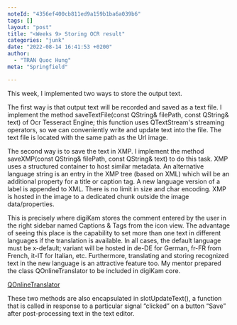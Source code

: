 ```yaml
---
noteId: "4356ef400cb811ed9a159b1ba6a039b6"
tags: []
layout: "post"
title: "<Weeks 9> Storing OCR result"
categories: "junk"
date: "2022-08-14 16:41:53 +0200"
author:
  - "TRAN Quoc Hung"
meta: "Springfield"

---
```


This week, I implemented two ways to store the output text.

The first way is that output text will be recorded and saved as a text file. I implement the method saveTextFile(const QString& filePath, const QString& text) of Ocr Tesseract Engine; this function uses QTextStream's streaming operators, so we can conveniently write and update text into the file. The text file is located with the same path as the Url image.



The second way is to save the text in XMP. I implement the method saveXMP(const QString& filePath, const QString& text) to do this task. XMP uses a structured container to host similar metadata. An alternative language string is an entry in the XMP tree (based on XML) which will be an additional property for a title or caption tag. A new language version of a label is appended to XML. There is no limit in size and char encoding. XMP is hosted in the image to a dedicated chunk outside the image data/properties. 

This is precisely where digiKam stores the comment entered by the user in the right sidebar named Captions & Tags from the icon view. The advantage of seeing this place is the capability to set more than one text in different languages if the translation is available. In all cases, the default language must be x-default; variant will be hosted in de-DE for German, fr-FR from French, it-IT for Italian, etc. Furthermore, translating and storing recognized text in the new language is an attractive feature too. My mentor prepared the class QOnlineTranslator to be included in digiKam core. 

[QOnlineTranslator](https://github.com/crow-translate/QOnlineTranslator)


These two methods are also encapsulated in slotUpdateText(), a function that is called in response to a particular signal “clicked” on a button “Save” after post-processing text in the text editor.

<div style="page-break-after: always;"></div> 